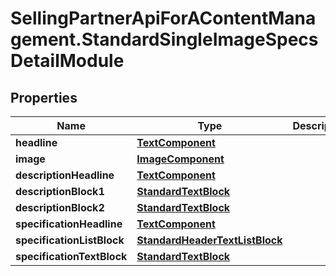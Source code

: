 # SellingPartnerApiForAContentManagement.StandardSingleImageSpecsDetailModule

## Properties
Name | Type | Description | Notes
------------ | ------------- | ------------- | -------------
**headline** | [**TextComponent**](TextComponent.md) |  | [optional] 
**image** | [**ImageComponent**](ImageComponent.md) |  | [optional] 
**descriptionHeadline** | [**TextComponent**](TextComponent.md) |  | [optional] 
**descriptionBlock1** | [**StandardTextBlock**](StandardTextBlock.md) |  | [optional] 
**descriptionBlock2** | [**StandardTextBlock**](StandardTextBlock.md) |  | [optional] 
**specificationHeadline** | [**TextComponent**](TextComponent.md) |  | [optional] 
**specificationListBlock** | [**StandardHeaderTextListBlock**](StandardHeaderTextListBlock.md) |  | [optional] 
**specificationTextBlock** | [**StandardTextBlock**](StandardTextBlock.md) |  | [optional] 


